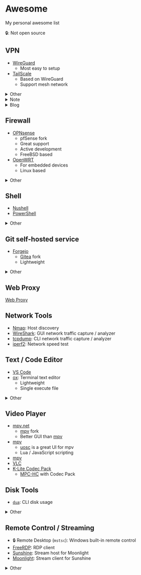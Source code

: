 # Awesome

My personal awesome list

🔒: Not open source

## VPN

- [WireGuard](https://www.wireguard.com/)
  - Most easy to setup
- [TailScale](https://tailscale.com/)
  - Based on WireGuard
  - Support mesh network

<details>
<summary>Other</summary>

- [OpenVPN](https://openvpn.net/)
  - OpenVPN config is complex

</details>

<details>
<summary>Note</summary>

- Use WireGuard if possible
- Popularity of Support:
  
  WireGuard < OpenVPN < IPSec

</details>

<details>
<summary>Blog</summary>

- IPFire: [Why not WireGuard?](https://www.ipfire.org/blog/why-not-wireguard)
- TailScale: [Why not "Why not WireGuard?"](https://tailscale.com/blog/why-not-why-not-wireguard)

</details>

## Firewall

- [OPNsense](https://opnsense.org/)
  - pfSense fork
  - Great support
  - Active development
  - FreeBSD based
- [OpenWRT](https://openwrt.org/)
  - For embedded devices
  - Linux based

<details>
<summary>Other</summary>

- [pfSense](https://pfSense.org/)

</details>

## Shell

- [Nushell](https://www.nushell.sh/)
- [PowerShell](https://github.com/PowerShell/PowerShell)

<details>
<summary>Other</summary>

- [Bash](https://www.gnu.org/software/bash/)
  - Almost all Linux distros have it
  - Not best, but must learn
- [fish](https://fishshell.com/)
- [Zsh](https://www.zsh.org/)

</details>

## Git self-hosted service

- [Forgejo](https://forgejo.org/)
  - [Gitea](https://about.gitea.com/) fork
  - Lightweight

<details>
<summary>Other</summary>

- [GitLab](https://about.gitlab.com/)
- [Gogs](https://github.com/gogs/gogs)
- [Harness](https://github.com/harness/harness) (gitness)

</details>

## Web Proxy

[Web Proxy](./WebProxy.md)

## Network Tools

- [Nmap](https://nmap.org/): Host discovery
- [WireShark](https://www.wireshark.org/): GUI network traffic capture / analyzer
- [tcpdump](https://www.tcpdump.org/): CLI network traffic capture / analyzer
- [iperf2](https://sourceforge.net/projects/iperf2/): Network speed test

## Text / Code Editor

- [VS Code](https://code.visualstudio.com/)
- [ox](https://github.com/curlpipe/ox): Terminal text editor
  - Lightweight
  - Single execute file

<details>
<summary>Other</summary>

- [vim](https://www.vim.org/) (vi)
- [Notepad++](https://notepad-plus-plus.org/)
- [micro](https://github.com/zyedidia/micro): Terminal text editor
  - Lightweight
  - Single execute file
- [Atom](https://atom.io/) (Archived)
- [Brackets](https://brackets.io/) (Archived)

</details>

## Video Player

- [mpv.net](https://github.com/mpvnet-player/mpv.net)
  - [mpv](https://mpv.io/) fork
  - Better GUI than [mpv](https://mpv.io/)
- [mpv](https://mpv.io/)
  - [uosc](https://github.com/tomasklaen/uosc) is a great UI for mpv
  - Lua / JavaScript scripting
- [mpv](https://mpv.io/)
- [VLC](https://www.videolan.org/vlc/)
- [K-Lite Codec Pack](https://codecguide.com/)
  - [MPC-HC](https://github.com/clsid2/mpc-hc) with Codec Pack

## Disk Tools

- [`dua`](https://github.com/Byron/dua-cli): CLI disk usage

<details>
<summary>Other</summary>

- [`gdu`](https://github.com/dundee/gdu)
- `du`

</details>

## Remote Control / Streaming

- 🔒 Remote Desktop (`mstsc`): Windows built-in remote control
- [FreeRDP](https://www.freerdp.com/): RDP client
- [Sunshine](https://github.com/LizardByte/Sunshine): Stream host for Moonlight
- [Moonlight](https://moonlight-stream.org/): Stream client for Sunshine

<details>
<summary>Other</summary>

- 🔒 [Parsec](https://parsec.app/)
- 🔒 [TeamViewer](https://www.teamviewer.com/)
- 🔒 [AnyDesk](https://anydesk.com/)
